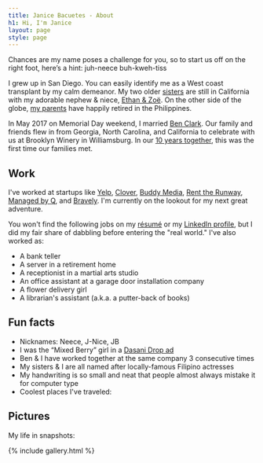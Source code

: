 ```yaml
---
title: Janice Bacuetes - About
h1: Hi, I'm Janice
layout: page
style: page
---
```


Chances are my name poses a challenge for you, so to start us off on the right foot, here’s a hint: juh-neece buh-kweh-tiss

I grew up in San Diego. You can easily identify me as a West coast transplant by my calm demeanor. My two older [sisters](public/img/Brooklyn_Winery_Wedding_Chellise_Michael_Photography0185.JPG) are still in California with my adorable nephew & niece, [Ethan & Zoë](public/img/Brooklyn_Winery_Wedding_Chellise_Michael_Photography0190.JPG). On the other side of the globe, [my parents](public/img/Brooklyn_Winery_Wedding_Chellise_Michael_Photography0178.JPG) have happily retired in the Philippines.

In May 2017 on Memorial Day weekend, I married [Ben Clark](https://clarkbk.com/about/). Our family and friends flew in from Georgia, North Carolina, and California to celebrate with us at Brooklyn Winery in Williamsburg. In our [10 years together](https://janiceandben.com/story/), this was the first time our families met.



## Work

I've worked at startups like [Yelp](http://www.yelp.com/nyc), [Clover](https://www.clover.com/), [Buddy Media](http://www.exacttarget.com/products/social-media-marketing/buddy-media), [Rent the Runway](https://www.renttherunway.com/), [Managed by Q](https://www.managedbyq.com/), and [Bravely](https://www.workbravely.com/). I'm currently on the lookout for my next great adventure.

You won't find the following jobs on my [résumé](http://files.juhneece.com/resume.pdf) or my [LinkedIn profile](https://www.linkedin.com/in/jbacuetes
), but I did my fair share of dabbling before entering the "real world." I've also worked as:

* A bank teller
* A server in a retirement home
* A receptionist in a martial arts studio
* An office assistant at a garage door installation company
* A flower delivery girl
* A librarian's assistant (a.k.a. a putter-back of books)



## Fun facts

* Nicknames: Neece, J-Nice, JB
* I was the “Mixed Berry” girl in a [Dasani Drop ad](public/img/Dasani1.jpg)
* Ben & I have worked together at the same company 3 consecutive times
* My sisters & I are all named after locally-famous Filipino actresses
* My handwriting is so small and neat that people almost always mistake it for computer type
* Coolest places I've traveled: <span id="vacations" style="display:none">Maldives</span>




## Pictures

My life in snapshots:

{% include gallery.html %}
